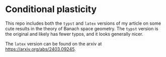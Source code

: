 # Conditional plasticity

This repo includes both the `typst` and `latex` versions of my article on some
cute results in the theory of Banach space geometry. The `typst` version is
the original and likely has fewer typos, and it looks generally nicer.

The `latex` version can be found on the arxiv at https://arxiv.org/abs/2403.09245.